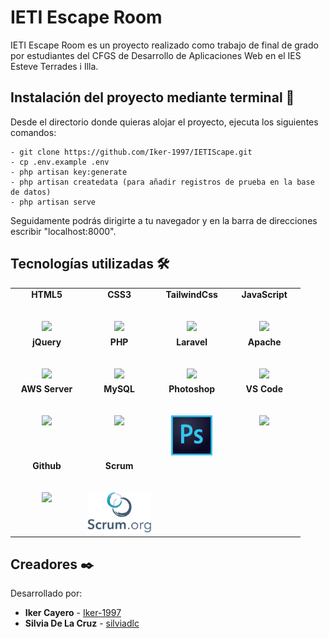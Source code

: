 # IETI Escape Room
IETI Escape Room es un proyecto realizado como trabajo de final de grado por estudiantes del CFGS de Desarrollo de Aplicaciones Web en el IES Esteve Terrades i Illa. 

## Instalación del proyecto mediante terminal 🔧
Desde el directorio donde quieras alojar el proyecto, ejecuta los siguientes comandos:
```
- git clone https://github.com/Iker-1997/IETIScape.git
- cp .env.example .env
- php artisan key:generate
- php artisan createdata (para añadir registros de prueba en la base de datos)
- php artisan serve
```
Seguidamente podrás dirigirte a tu navegador y en la barra de direcciones escribir "localhost:8000".

## Tecnologías utilizadas 🛠️
<table>
  <tbody>
    <tr valign="top">
      <td width="25%" align="center">
        <span><b>HTML5</b></span><br><br><br>
        <img height="64px" src="https://cdn.svgporn.com/logos/html-5.svg">
      </td>
      <td width="25%" align="center">
        <span><b>CSS3</b></span><br><br><br>
        <img height="64px" src="https://cdn.svgporn.com/logos/css-3.svg">
      </td>
      <td width="25%" align="center">
        <span><b>TailwindCss</b></span><br><br><br>
        <img height="64px" src="https://cdn.svgporn.com/logos/tailwindcss-icon.svg">
      </td>
      <td width="25%" align="center">
        <span><b>JavaScript</b></span><br><br><br>
        <img height="64px" src="https://cdn.svgporn.com/logos/javascript.svg">
      </td>
    </tr>
    <tr valign="top">
      <td width="25%" align="center">
        <span><b>jQuery</b></span><br><br><br>
        <img height="50px" src="https://cdn.svgporn.com/logos/jquery.svg">
      </td>
      <td width="25%" align="center">
        <span><b>PHP</b></span><br><br><br>
        <img height="64px" src="https://cdn.svgporn.com/logos/php.svg">
      </td>
      <td width="25%" align="center">
        <span><b>Laravel</b></span><br><br><br> 
        <img height="64px" src="https://cdn.svgporn.com/logos/laravel.svg">
      </td>
      <td width="25%" align="center">
        <span><b>Apache</b></span><br><br><br>
        <img height="64px" src="https://cdn.svgporn.com/logos/apache.svg">
      </td>
    </tr>
    <tr valign="top">
      <td width="25%" align="center">
        <span><b>AWS Server</b></span><br><br><br>
        <img height="64px" src="https://cdn.svgporn.com/logos/aws.svg">
      </td>
      <td width="25%" align="center">
        <span><b>MySQL</b></span><br><br><br>
        <img height="64px" src="https://cdn.svgporn.com/logos/mysql.svg">
      </td>
      <td width="25%" align="center">
        <span><b>Photoshop</b></span><br><br><br>
        <img height="64px" src="https://github.com/Iker-1997/IETIScape/blob/dev-silvia/documentation/photoshop-cc.svg">     
      </td>
      <td width="25%" align="center">
        <span><b>VS Code</b></span><br><br><br>
        <img height="64px" src="https://cdn.svgporn.com/logos/visual-studio-code.svg">
      </td>
    </tr>
    <tr valign="top">
      <td width="25%" align="center">
        <span><b>Github</b></span><br><br><br>
        <img height="64px" src="https://cdn.svgporn.com/logos/github-icon.svg">
      </td>
      <td width="25%" align="center">
        <span><b>Scrum</b></span><br><br><br>
        <img height="64px" src="https://github.com/Iker-1997/IETIScape/blob/dev-silvia/documentation/scrumorg-1.svg">     
      </td>
    </tr>
  </tbody>
</table>


## Creadores ✒️
Desarrollado por:
* **Iker Cayero** - [Iker-1997](https://github.com/Iker-1997)
* **Silvia De La Cruz** - [silviadlc](https://github.com/silviadlc)
